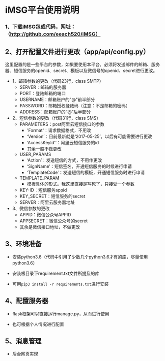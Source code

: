 # iMSG平台使用说明





### 1、下载iMSG包或代码，网址：（http://github.com/eeach520/iMSG）





## 2、打开配置文件进行更改（app/api/config.py）

​	这里配置的是一些平台的参数，如果要使用本平台，必须将发送邮件的邮箱、服务器、短信服务的openid、secret、模板以及微信号的openid、secret进行更改。

- 1、邮箱参数的更改（代码23行，class  SMTP）
  - SERVER：邮箱的服务器
  - PORT：登陆邮箱的端口
  - USERNAME：邮箱账户的"@"前半部分
  - PASSWORD：邮箱授权登陆码（注意：不是邮箱的密码）
  - ADDRESS：邮箱账户的“@”后半部分
- 2、短信参数的更改（代码31行，class  SMS）
  - PARAMETERS：post阿里云短信接口的参数
    - 'Format'：请求数据格式，不用改
    - ‘Version’：目前最新就是‘2017-05-25’，以后有可能需要进行更改
    - ‘AccessKeyId'’：阿里云短信服务的id
    - 其余一般不做更改
  - USER_PARAMS
    - ‘Action’：发送短信的方式，不用作更改
    - ‘SignName’：短信签名，开通短信服务的时候进行申请
    - ‘TemplateCode’：发送短信的模板，开通短信服务时进行申请
  - TEMPLATE_PARAM
    - 模板具体的形式。我这里直接是写死了，只接受一个参数
  - KEY-ID：短信服务appid
  - KEY_SECRET：短信服务的secret
  - SERVER：阿里云服务器地址
- 3、微信参数的更改
  - APPID：微信公众号APPID
  - APPSECRET：微信公众号的secret
  - 其余是微信接口地址，不做更改



## 3、环境准备

- 安装python3.6（代码中引用了少数几个python3.6才有的库，尽量使用python3.6）



- 安装根目录下requirement.txt文件所提及的库



- 可用``pip3 install -r requirements.txt``进行安装





## 4、配置服务器



- flask框架可以直接运行manage.py，从而进行使用



- 也可根据个人情况进行配置





## 5、消息管理



- 后台网页实现

  ​